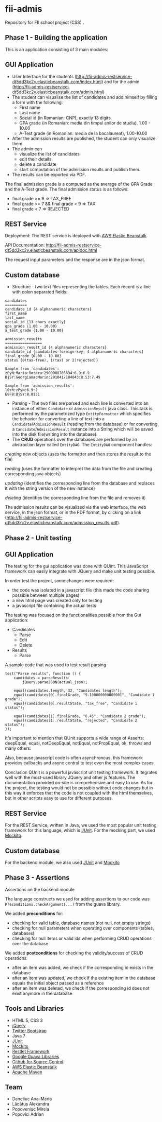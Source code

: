 fii-admis
=========

Repository for FII school project (CSS) .

Phase 1 - Building the application
-----------------------------------

This is an application consisting of 3 main modules:



GUI Application
------------------
- User Interface for the students (http://fii-admis-restservice-dt5dd3kc2v.elasticbeanstalk.com/index.html) and for the admin (http://fii-admis-restservice-dt5dd3kc2v.elasticbeanstalk.com/admin.html)
- The student can visualise the list of candidates and add himself by filling a form with the following:
    - First name
    - Last name
    - Social id (in Romanian: CNP), exactly 13 digits
    - GPA grade (in Romanian: media din timpul anilor de studiu), 1.00 - 10.00
    - A-Test grade (in Romanian: media de la bacalaureat), 1.00-10.00
- After the admission results are published, the student can only visualize them
- The admin can
    - visualize the list of candidates
    - edit their details
    - delete a candidate
    - start computation of the admission results and publish them.
- The results can be exported via PDF.

The final admission grade is a computed as the average of the GPA Grade and the A-Test grade.
The final admission status is as follows:
- final grade >= 9 => TAX_FREE
- final grade >= 7 && final grade < 9 => TAX
- final grade < 7 => REJECTED



REST Service
------------
 Deployment: The REST service is deployed with [AWS Elastic Beanstalk].

 API Documentation:
http://fii-admis-restservice-dt5dd3kc2v.elasticbeanstalk.com/apidoc.html

 The request input parameters and the response are in the json format.

Custom database
---------------
- Structure - two text files representing the tables. Each record is a line with colon separated fields:

```
candidates
==========
candidate_id {4 alphanumeric characters}
first_name
last_name
social_id {13 chars exactly}
gpa_grade {1.00 - 10.00}
a_test_grade {1.00 - 10.00}

admission_results
=================
admission_result_id {4 alphanumeric characters}
candidate_id {candidates-foreign-key, 4 alphanumeric characters}
final_grade {0.00 - 10.00}
status {0(tax-free), 1(tax) or 2(rejected)}

Sample from 'candidates':
zPyN:Maria:Rotaru:2900908785634:6.9:6.9
BjSY:Georgiana:Marin:2910417104043:8.53:7.49

Sample from 'admission_results':
l0zh:zPyN:6.9:2
E8F8:BjSY:8.01:1

```

- Parsing - The two files are parsed and each line is converted into an instance of either `Candidate` or `AdmissionResult` java class. This task is performed by the parametrized type `EntityFormatter` which specifies the behavior for converting a line of text into a `Candidate`/`AdmissionResult` (reading from the database) or for converting a `Candidate`/`AdmissionResult` instance into a String which will be saved into the disk file(writing into the database). 
- The **CRUD** operations over the databases are performed by an abstraction layer called `EntityDAO`. The `EntityDAO` component handles:

*creating* new objects (uses the formatter and then stores the result to the file)

*reading* (uses the formatter to interpret the data from the file and creating corresponding java objects)

*updating* (identifies the corresponding line from the database and replaces it with the string version of the new instance)

*deleting* (identifies the corresponding line from the file and removes it)

The admission results can be visualized via the web interface, the web service, in the json format, or in the PDF format, by clicking on a link (http://fii-admis-restservice-dt5dd3kc2v.elasticbeanstalk.com/admission_results.pdf).


Phase 2 - Unit testing
-------------------

GUI Application
------------------

The testing for the gui application was done with QUint. This JavaScript framework can easily integrate with JQuery and make unit testing possible.

In order test the project, some changes were required:
* the code was isolated in a javascript file (this made the code sharing possible between multiple pages)
* a new html page was created only for testing
* a javascript file containing the actual tests

The testing was focused on the functionalities possible from the Gui application:
* Candidates
    * Parse
    * Edit
    * Delete
* Results
    * Parse

A sample code that was used to test result parsing
```
test("Parse results", function () {
	candidates = parseResults(
		jQuery.parseJSON(actual_json);

	equal(candidates.length, 32, "Candidates length");
	equal(candidates[0].finalGrade, "9.100000000000001", "Candidate 1 grade");
	equal(candidates[0].resultState, "tax_free", "Candidate 1 status");

	equal(candidates[1].finalGrade, "6.45", "Candidate 2 grade");
	equal(candidates[1].resultState, "rejected", "Candidate 2 status");
});
```

It's important to mention that QUnit supports a wide range of Asserts: deepEqual, equal, notDeepEqual, notEqual, notPropEqual, ok, throws and many others.

Also, because javascript code is often asynchronous, this framework provides callbacks and async control to test even the most complex cases.

Conclusion
QUnit is a powerful javascript unit testing framework. It itegrates well with the most-used library JQuery and other js features.
The documentation provided on-site is comprehensive and easy to use.
As for the project, the testing would not be possible without code changes but in this way it enforces that the code is not coupled with the html themselves, but in other scripts easy to use for different purposes.


REST Service
------------

For the REST Service, written in Java, we used the most popular unit testing framework for this language, which is [JUnit]. For the mocking part, we used [Mockito].

Custom database
---------------

For the backend module, we also used [JUnit] and [Mockito]

Phase 3 - Assertions
-------------------
Assertions on the backend module

The language constructs we used for adding assertions to our code was `Preconditions.checkArgument(...)` from the guava library.

We added **preconditions** for:
* checking for valid table, database names (not null, not empty strings)
* checking for null parameters when operating over components (tables, databases)
* checking for null items or valid ids when performing CRUD operations over the database

We added **postconditions** for checking the validity/success of CRUD operations:
* after an item was added, we check if the corresponding id exists in the database
* after an item was updated, we check if the existing item in the database equals the initial object passed as a reference
* after an item was deleted, we check if the corresponding id does not exist anymore in the database

Tools and Libraries
-------------------
- HTML 5, CSS 3
- [jQuery]
- [Twitter Bootstrap]
- Java 7
- [JUnit]
- [Mockito]
- [Restlet Framework]
- [Google Guava Libraries]
- [Github for Source Control]
- [AWS Elastic Beanstalk]
- [Apache Maven]


Team
----
- Daneliuc Ana-Maria
- Lăcătuș Alexandra
- Popoveniuc Mirela
- Popovici Adrian



[AWS Elastic Beanstalk]: http://aws.amazon.com/elasticbeanstalk/
[Eclipse IDE for Java EE Developers]: https://www.eclipse.org/downloads/packages/eclipse-ide-java-ee-developers/keplersr2
[JetBrains IntelliJ IDEA]: http://www.jetbrains.com/idea/
[AWS Toolkit for Eclipse]: http://aws.amazon.com/eclipse/
[Github plugin for Eclipse]: http://eclipse.github.com/
[Github for Source Control]:https://github.com
[Apache Maven]: http://maven.apache.org/
[Google Guava Libraries]: https://code.google.com/p/guava-libraries/
[Restlet Framework]: http://restlet.org/
[jQuery]: https://jquery.com/
[Twitter Bootstrap]: http://getbootstrap.com/
[JUnit]: http://junit.org/
[Mockito]: https://github.com/mockito/mockito
